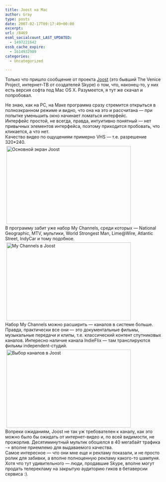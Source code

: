 ```yaml
---
title: Joost на Mac
author: Gray
type: posts
date: 2007-02-17T09:17:49+00:00
excerpt:
url: /8469
esml_socialcount_LAST_UPDATED:
  - 1497221642
essb_cache_expire:
  - 1614932989
categories:
  - Uncategorized

---
```








Только что пришло сообщение от проекта <a href="http://joost.com/" target="_blank">Joost</a> (это бывший The Venice Project, интернет-ТВ от создателей Skype) о том, что, наконец-то, у них есть версия софта под Mac OS X. Разумеется, я тут же скачал и попробовал.

Не знаю, как на PC, на Маке программа сразу стремится открыться в полноэкранном режиме и видно, что она на это и рассчитана &#8212; при попытке уменьшить окно начинает ломаться интерфейс.  
Интерфейс простой, не всегда, правда, интуитивно понятный &#8212; нет привычных элементов интерфейса, поэтому приходится пробовать, что кликается, а что нет.  
Качество видео по ощущениям примерно VHS &#8212; т.е. разрешение 320*240.  
<a href="https://i1.wp.com/www.searchengines.ru/blog/images/joost1.jpg" onclick="window.open('http://www.searchengines.ru/blog/images/joost1.jpg','popup','width=1024+20,height=640+20,scrollbars=no,resizable=yes,toolbar=no,directories=no,location=no,menubar=no,status=yes,left=0,top=0');return false"><img src="https://i0.wp.com/www.searchengines.ru/blog/images/joost1-tm.jpg?resize=400%2C250" height="250" width="400" align="" border="0" hspace="4" vspace="4" alt="Основной экран Joost" title="Основной экран Joost" longdesc="" data-recalc-dims="1" /></a>  
В программу забит уже набор My Channels, среди которых &#8212; National Geographic, MTV, мультики, World Strongest Man, Lime@Wire, Atlantic Street, IndyCar и тому подобное.  
<a href="https://i1.wp.com/www.searchengines.ru/blog/images/joost2.jpg" onclick="window.open('http://www.searchengines.ru/blog/images/joost2.jpg','popup','width=1024+20,height=640+20,scrollbars=no,resizable=yes,toolbar=no,directories=no,location=no,menubar=no,status=yes,left=0,top=0');return false"><img src="https://i2.wp.com/www.searchengines.ru/blog/images/joost2-tm.jpg?resize=400%2C250" height="250" width="400" align="" border="0" hspace="4" vspace="4" alt="My Channels в Joost" title="My Channels в Joost" longdesc="" data-recalc-dims="1" /></a>  
Набор My Channels можно расширить &#8212; каналов в системе больше. Правда, практически все они &#8212; это документальные фильмы, музыкальные передачи и клипы, т.е. классический контент спутниковых каналов. Интересно наличие канала IndieFlix &#8212; там транслируются фильмы independent-студий.  
<a href="https://i1.wp.com/www.searchengines.ru/blog/images/joost3.jpg" onclick="window.open('http://www.searchengines.ru/blog/images/joost3.jpg','popup','width=1024+20,height=640+20,scrollbars=no,resizable=yes,toolbar=no,directories=no,location=no,menubar=no,status=yes,left=0,top=0');return false"><img src="https://i1.wp.com/www.searchengines.ru/blog/images/joost3-tm.jpg?resize=400%2C250" height="250" width="400" align="" border="0" hspace="4" vspace="4" alt="Выбор каналов в Joost" title="Выбор каналов в Joost" longdesc="" data-recalc-dims="1" /></a>  
Вопреки ожиданиям, Joost не так уж требователен к каналу, как это можно было бы ожидать от интернет-видео и, по всей видимости, не прожорлив. Десятиминутный мультик обошелся в 40 мегабайт трафика -= вполне приемлемо для выдаваемого качества.  
Самое интересное &#8212; что они мне еще и рекламу показали, и не просто ролик для забивки, а вполне полноценную рекламу какого-то шампуня. Хотя что тут удивительного &#8212; люди, продавшие Skype, вполне могут продать телерекламу на закрытую аудиторию гиков в бетаверсии сервиса :).